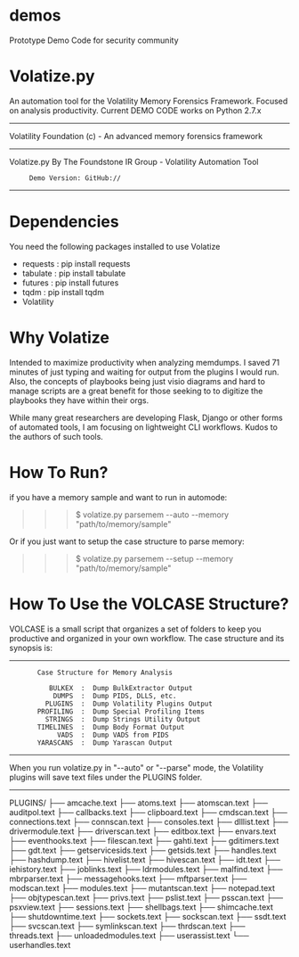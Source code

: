 # demos
Prototype Demo Code for security community


# Volatize.py
An automation tool for the Volatility Memory Forensics Framework. Focused on analysis productivity.
Current DEMO CODE works on Python 2.7.x

______________________________________________________________________
 Volatility Foundation (c) - An advanced  memory forensics framework
______________________________________________________________________

 Volatize.py By The Foundstone IR Group - Volatility Automation Tool

	     Demo Version: GitHub://
_____________________________________________________________________


# Dependencies
You need the following packages installed to use Volatize
- requests  : pip install requests
- tabulate  : pip install tabulate
- futures   : pip install futures
- tqdm      : pip install tqdm
- Volatility

# Why Volatize
Intended to maximize productivity when analyzing memdumps.  I saved 71 minutes of just typing and waiting for output from the plugins I would run. Also, the concepts of playbooks being just visio diagrams and hard to manage scripts are a great benefit for those seeking to to digitize the playbooks they have within their orgs.  

While many great researchers are developing Flask, Django or other forms of automated tools, I am focusing on lightweight CLI workflows. Kudos to the authors of such tools.

# How To Run?
if you have a memory sample and want to run in automode:

>>> $ volatize.py parsemem --auto --memory "path/to/memory/sample"

Or if you just want to setup the case structure to parse memory:

>>> $ volatize.py parsemem --setup --memory "path/to/memory/sample"

# How To Use the VOLCASE Structure?
VOLCASE is a small script that organizes a set of folders to keep you productive and organized in your own workflow.
The case structure and its synopsis is:

______________________________________________________________________
           Case Structure for Memory Analysis

              BULKEX  :  Dump BulkExtractor Output
               DUMPS  :  Dump PIDS, DLLS, etc.
             PLUGINS  :  Dump Volatility Plugins Output
           PROFILING  :  Dump Special Profiling Items
             STRINGS  :  Dump Strings Utility Output
           TIMELINES  :  Dump Body Format Output
                VADS  :  Dump VADS from PIDS
           YARASCANS  :  Dump Yarascan Output

______________________________________________________________________



When you run volatize.py in "--auto" or "--parse" mode, the Volatility plugins will save text files under the PLUGINS folder.

______________________________________________________________________
 PLUGINS/
	├── amcache.text
	├── atoms.text
	├── atomscan.text
	├── auditpol.text
	├── callbacks.text
	├── clipboard.text
	├── cmdscan.text
	├── connections.text
	├── connscan.text
	├── consoles.text
	├── dlllist.text
	├── drivermodule.text
	├── driverscan.text
	├── editbox.text
	├── envars.text
	├── eventhooks.text
	├── filescan.text
	├── gahti.text
	├── gditimers.text
	├── gdt.text
	├── getservicesids.text
	├── getsids.text
	├── handles.text
	├── hashdump.text
	├── hivelist.text
	├── hivescan.text
	├── idt.text
	├── iehistory.text
	├── joblinks.text
	├── ldrmodules.text
	├── malfind.text
	├── mbrparser.text
	├── messagehooks.text
	├── mftparser.text
	├── modscan.text
	├── modules.text
	├── mutantscan.text
	├── notepad.text
	├── objtypescan.text
	├── privs.text
	├── pslist.text
	├── psscan.text
	├── psxview.text
	├── sessions.text
	├── shellbags.text
	├── shimcache.text
	├── shutdowntime.text
	├── sockets.text
	├── sockscan.text
	├── ssdt.text
	├── svcscan.text
	├── symlinkscan.text
	├── thrdscan.text
	├── threads.text
	├── unloadedmodules.text
	├── userassist.text
	└── userhandles.text

